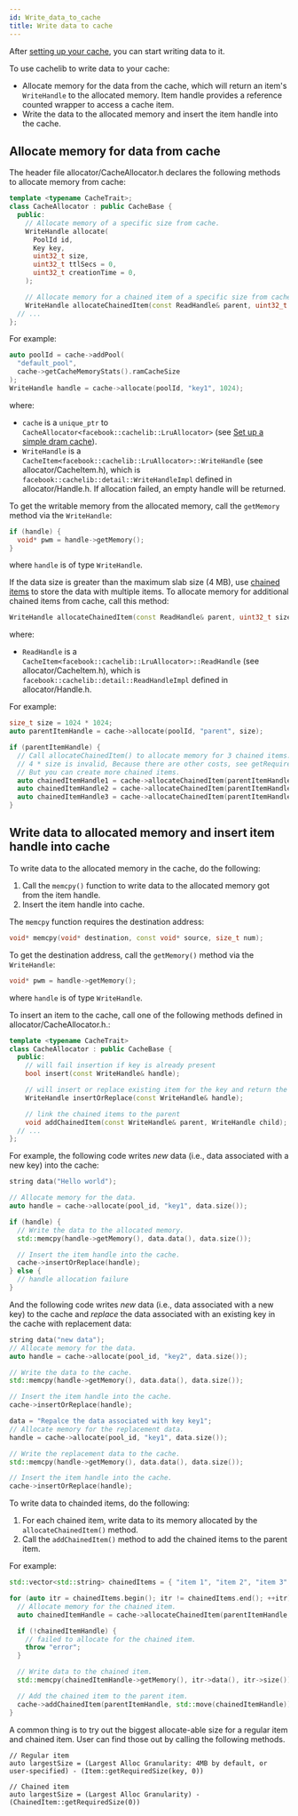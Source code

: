 ```yaml
---
id: Write_data_to_cache
title: Write data to cache
---
```


After [setting up your cache](Set_up_a_simple_cache), you can start writing data to it.

To use cachelib to write data to your cache:

- Allocate memory for the data from the cache, which will return an item's `WriteHandle` to the allocated memory. Item handle provides a reference counted wrapper to access a cache item.
- Write the data to the allocated memory and insert the item handle into the cache.

## Allocate memory for data from cache

The header file allocator/CacheAllocator.h declares the following methods to allocate memory from cache:


```cpp
template <typename CacheTrait>;
class CacheAllocator : public CacheBase {
  public:
    // Allocate memory of a specific size from cache.
    WriteHandle allocate(
      PoolId id,
      Key key,
      uint32_t size,
      uint32_t ttlSecs = 0,
      uint32_t creationTime = 0,
    );

    // Allocate memory for a chained item of a specific size from cache.
    WriteHandle allocateChainedItem(const ReadHandle& parent, uint32_t size);
  // ...
};
```


For example:


```cpp
auto poolId = cache->addPool(
  "default_pool",
  cache->getCacheMemoryStats().ramCacheSize
);
WriteHandle handle = cache->allocate(poolId, "key1", 1024);
```


where:
- `cache` is a `unique_ptr` to `CacheAllocator<facebook::cachelib::LruAllocator>` (see [Set up a simple dram cache](Set_up_a_simple_cache)).
- `WriteHandle` is a `CacheItem<facebook::cachelib::LruAllocator>::WriteHandle` (see allocator/CacheItem.h), which is `facebook::cachelib::detail::WriteHandleImpl` defined in allocator/Handle.h. If allocation failed, an empty handle will be returned.

To get the writable memory from the allocated memory, call the `getMemory` method via the `WriteHandle`:


```cpp
if (handle) {
  void* pwm = handle->getMemory();
}
```
where `handle` is of type `WriteHandle`.

If the data size is greater than the maximum slab size (4 MB), use [chained items](chained_items) to store the data with multiple items. To allocate memory for additional chained items from cache, call this method:


```cpp
WriteHandle allocateChainedItem(const ReadHandle& parent, uint32_t size);
```
where:
- `ReadHandle` is a `CacheItem<facebook::cachelib::LruAllocator>::ReadHandle` (see allocator/CacheItem.h), which is `facebook::cachelib::detail::ReadHandleImpl` defined in allocator/Handle.h.

For example:


```cpp
size_t size = 1024 * 1024;
auto parentItemHandle = cache->allocate(poolId, "parent", size);

if (parentItemHandle) {
  // Call allocateChainedItem() to allocate memory for 3 chained items.
  // 4 * size is invalid, Because there are other costs, see getRequiredSize().
  // But you can create more chained items.
  auto chainedItemHandle1 = cache->allocateChainedItem(parentItemHandle, 1 * size);
  auto chainedItemHandle2 = cache->allocateChainedItem(parentItemHandle, 2 * size);
  auto chainedItemHandle3 = cache->allocateChainedItem(parentItemHandle, 3 * size);
}
```


## Write data to allocated memory and insert item handle into cache

To write data to the allocated memory in the cache, do the following:

1. Call the `memcpy()` function to write data to the allocated memory got from the item handle.
2. Insert the item handle into cache.

The `memcpy` function requires the destination address:


```cpp
void* memcpy(void* destination, const void* source, size_t num);
```


To get the destination address, call the `getMemory()` method via the `WriteHandle`:


```cpp
void* pwm = handle->getMemory();
```
where `handle` is of type `WriteHandle`.


To insert an item to the cache, call one of the following methods defined in
allocator/CacheAllocator.h.:


```cpp
template <typename CacheTrait>
class CacheAllocator : public CacheBase {
  public:
    // will fail insertion if key is already present
    bool insert(const WriteHandle& handle);

    // will insert or replace existing item for the key and return the handle of the replaced old item
    WriteHandle insertOrReplace(const WriteHandle& handle);

    // link the chained items to the parent
    void addChainedItem(const WriteHandle& parent, WriteHandle child);
  // ...
};
```


For example, the following code writes *new* data (i.e., data associated with a new key) into the cache:


```cpp
string data("Hello world");

// Allocate memory for the data.
auto handle = cache->allocate(pool_id, "key1", data.size());

if (handle) {
  // Write the data to the allocated memory.
  std::memcpy(handle->getMemory(), data.data(), data.size());

  // Insert the item handle into the cache.
  cache->insertOrReplace(handle);
} else {
  // handle allocation failure
}
```


And the following code writes *new* data (i.e., data associated with a new key) to the cache and *replace* the data associated with an existing key in the cache with replacement data:


```cpp
string data("new data");
// Allocate memory for the data.
auto handle = cache->allocate(pool_id, "key2", data.size());

// Write the data to the cache.
std::memcpy(handle->getMemory(), data.data(), data.size());

// Insert the item handle into the cache.
cache->insertOrReplace(handle);

data = "Repalce the data associated with key key1";
// Allocate memory for the replacement data.
handle = cache->allocate(pool_id, "key1", data.size());

// Write the replacement data to the cache.
std::memcpy(handle->getMemory(), data.data(), data.size());

// Insert the item handle into the cache.
cache->insertOrReplace(handle);
```


To write data to chainded items, do the following:

1. For each chained item, write data to its memory allocated by the `allocateChainedItem()` method.
2. Call the `addChainedItem()` method to add the chained items to the parent item.

For example:


```cpp
std::vector<std::string> chainedItems = { "item 1", "item 2", "item 3" };

for (auto itr = chainedItems.begin(); itr != chainedItems.end(); ++itr) {
  // Allocate memory for the chained item.
  auto chainedItemHandle = cache->allocateChainedItem(parentItemHandle, size);

  if (!chainedItemHandle) {
    // failed to allocate for the chained item.
    throw "error";
  }

  // Write data to the chained item.
  std::memcpy(chainedItemHandle->getMemory(), itr->data(), itr->size());

  // Add the chained item to the parent item.
  cache->addChainedItem(parentItemHandle, std::move(chainedItemHandle));
}
```

A common thing is to try out the biggest allocate-able size for a regular item and chained item. User can find those out by calling the following methods.
```
// Regular item
auto largestSize = (Largest Alloc Granularity: 4MB by default, or user-specified) - (Item::getRequiredSize(key, 0))

// Chained item
auto largestSize = (Largest Alloc Granularity) - (ChainedItem::getRequiredSize(0))
```
